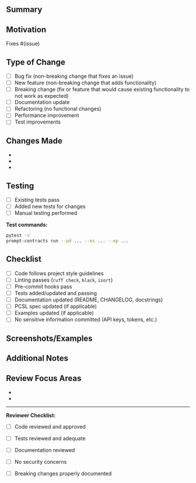 ## Summary
<!-- Provide a brief description of the changes in this PR -->

## Motivation
<!-- Why is this change needed? What problem does it solve? Link to relevant issues. -->

Fixes #(issue)

## Type of Change
<!-- Mark the relevant option with an 'x' -->

- [ ] Bug fix (non-breaking change that fixes an issue)
- [ ] New feature (non-breaking change that adds functionality)
- [ ] Breaking change (fix or feature that would cause existing functionality to not work as expected)
- [ ] Documentation update
- [ ] Refactoring (no functional changes)
- [ ] Performance improvement
- [ ] Test improvements

## Changes Made
<!-- Describe the changes in detail. Include implementation notes if helpful. -->

- 
- 
- 

## Testing
<!-- Describe the tests you ran and how to reproduce them -->

- [ ] Existing tests pass
- [ ] Added new tests for changes
- [ ] Manual testing performed

**Test commands:**
```bash
pytest -v
prompt-contracts run --pd ... --es ... --ep ...
```

## Checklist
<!-- Mark completed items with an 'x' -->

- [ ] Code follows project style guidelines
- [ ] Linting passes (`ruff check`, `black`, `isort`)
- [ ] Pre-commit hooks pass
- [ ] Tests added/updated and passing
- [ ] Documentation updated (README, CHANGELOG, docstrings)
- [ ] PCSL spec updated (if applicable)
- [ ] Examples updated (if applicable)
- [ ] No sensitive information committed (API keys, tokens, etc.)

## Screenshots/Examples
<!-- If applicable, add screenshots or example output to help explain your changes -->

## Additional Notes
<!-- Add any other context about the PR here -->

## Review Focus Areas
<!-- What should reviewers pay special attention to? -->

- 
- 

---
**Reviewer Checklist:**
- [ ] Code reviewed and approved
- [ ] Tests reviewed and adequate
- [ ] Documentation reviewed
- [ ] No security concerns
- [ ] Breaking changes properly documented

